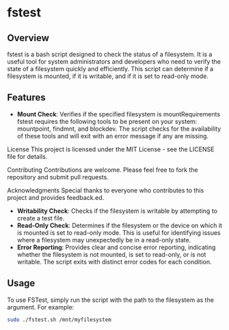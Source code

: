 # fstest

## Overview
fstest is a bash script designed to check the status of a filesystem. It is a useful tool for system administrators and developers who need to verify the state of a filesystem quickly and efficiently. This script can determine if a filesystem is mounted, if it is writable, and if it is set to read-only mode.

## Features
- **Mount Check**: Verifies if the specified filesystem is mountRequirements
fstest requires the following tools to be present on your system: mountpoint, findmnt, and blockdev. The script checks for the availability of these tools and will exit with an error message if any are missing.

License
This project is licensed under the MIT License - see the LICENSE file for details.

Contributing
Contributions are welcome. Please feel free to fork the repository and submit pull requests.

Acknowledgments
Special thanks to everyone who contributes to this project and provides feedback.ed.
- **Writability Check**: Checks if the filesystem is writable by attempting to create a test file.
- **Read-Only Check**: Determines if the filesystem or the device on which it is mounted is set to read-only mode. This is useful for identifying issues where a filesystem may unexpectedly be in a read-only state.
- **Error Reporting**: Provides clear and concise error reporting, indicating whether the filesystem is not mounted, is set to read-only, or is not writable. The script exits with distinct error codes for each condition.

## Usage
To use FSTest, simply run the script with the path to the filesystem as the argument. For example:
```bash
sudo ./fstest.sh /mnt/myfilesystem


